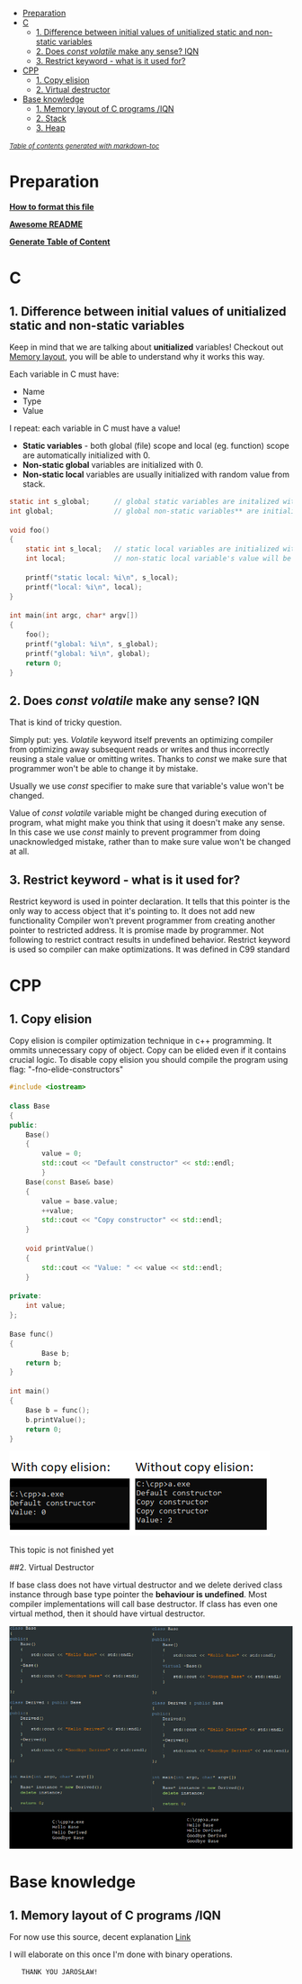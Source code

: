 - [Preparation](#preparation)
- [C](#c)
  * [1. Difference between initial values of unitialized static and non-static variables](#1-difference-between-initial-values-of-unitialized-static-and-non-static-variables)
  * [2. Does *const volatile* make any sense? IQN](#2-does--const-volatile--make-any-sense--iqn)
  * [3. Restrict keyword - what is it used for?](#3-restrict-keyword---what-is-it-used-for-)
- [CPP](#cpp)
  * [1. Copy elision](#1-copy-elision)
  * [2. Virtual destructor](#2-virtual-destructor)
- [Base knowledge](#base-knowledge)
  * [1. Memory layout of C programs /IQN](#1-memory-layout-of-c-programs--iqn)
  * [2. Stack](#2-stack)
  * [3. Heap](#3-heap)

<small><i><a href='http://ecotrust-canada.github.io/markdown-toc/'>Table of contents generated with markdown-toc</a></i></small>



# Preparation

**[How to format this file](https://guides.github.com/features/mastering-markdown)**

**[Awesome README](https://github.com/matiassingers/awesome-readme)**

**[Generate Table of Content](https://ecotrust-canada.github.io/markdown-toc)**

# C


## 1. Difference between initial values of unitialized static and non-static variables

Keep in mind that we are talking about **unitialized** variables!
Checkout out [Memory layout](#1-memory-layout-of-c-programs--iqn), you will be able to understand why it works this way.

Each variable in C must have:
 *  Name
 *	Type
 *	Value
 
 I repeat: each variable in C must have a value!
 * **Static variables** - both global (file) scope and local (eg. function) scope are automatically initialized with 0.
 * **Non-static global** variables are initialized with 0.
 * **Non-static local** variables are usually initialized with random value from stack.
 

```c
static int s_global;      // global static variables are initalized with 0
int global;               // global non-static variables** are initialized with 0
 
void foo()
{
	static int s_local;   // static local variables are initialized with 0, just like global variables
	int local;            // non-static local variable's value will be indetermined, but usually it is random value from stack
	
	printf("static local: %i\n", s_local);
	printf("local: %i\n", local);
}

int main(int argc, char* argv[])
{
	foo();
	printf("global: %i\n", s_global);
	printf("global: %i\n", global);
	return 0;
}
```
## 2. Does *const volatile* make any sense? IQN

That is kind of tricky question.

Simply put: yes. *Volatile* keyword itself prevents an optimizing compiler from optimizing away subsequent reads or writes and thus incorrectly reusing a stale value or omitting writes. Thanks to *const* we make sure that programmer won't be able to change it by mistake.

Usually we use *const* specifier to make sure that variable's value won't be changed.

Value of *const volatile* variable might be changed during execution of program, what might make you think that using it doesn't make any sense. In this case we use *const* mainly to prevent programmer from doing unacknowledged mistake, rather than to make sure value won't be changed at all.

## 3. Restrict keyword - what is it used for?

Restrict keyword is used in pointer declaration. It tells that this pointer is the only way to access object that it's pointing to.
It does not add new functionality
Compiler won't prevent programmer from creating another pointer to restricted address. It is promise made by programmer.
Not following to restrict contract results in undefined behavior.
Restrict keyword is used so compiler can make optimizations.
It was defined in C99 standard

# CPP

## 1. Copy elision

Copy elision is compiler optimization technique in c++ programming. It ommits unnecessary copy of object. Copy can be elided even if it contains crucial logic. 
To disable copy elision you should compile the program using flag: "-fno-elide-constructors"
	
```cpp
#include <iostream>

class Base
{
public:
	Base()
	{
		value = 0;
		std::cout << "Default constructor" << std::endl;
        }
	Base(const Base& base)
	{
		value = base.value;
		++value;
		std::cout << "Copy constructor" << std::endl;
	}
		
	void printValue()
	{
		std::cout << "Value: " << value << std::endl;
	}
			
private:
	int value;
};

Base func()
{
        Base b;
	return b;
}

int main()
{
	Base b = func();
	b.printValue();
	return 0;
}
```
	
![Output ](https://github.com/Letero/KnowledgeSharing/blob/master/Images/ce.png)

This topic is not finished yet


##2. Virtual Destructor

If base class does not have virtual destructor and we delete derived class instance through base type pointer the **behaviour is undefined**. Most compiler implementations will call base destructor.
If class has even one virtual method, then it should have virtual destructor.


![Example ](https://github.com/Letero/KnowledgeSharing/blob/master/Images/VirtualDestructor.png)


# Base knowledge

## 1. Memory layout of C programs /IQN

For now use this source, decent explanation
[Link](https://www.geeksforgeeks.org/memory-layout-of-c-program/)

I will elaborate on this once I'm done with binary operations.

	   THANK YOU JAROSŁAW!
	   

